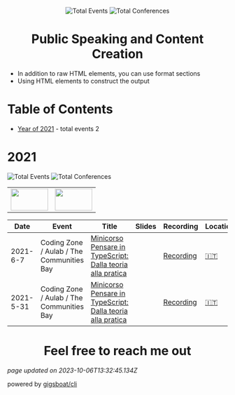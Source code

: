 <div align='center'><p><img src="https://img.shields.io/badge/total-2-blue?style=flat-square" alt="Total Events">  <img src="https://img.shields.io/badge/conferences-2-red?style=flat-square" alt="Total Conferences">    </p>
</div>
  <p align='center'><h1 align='center'>Public Speaking and Content Creation</h1>

 - In addition to raw HTML elements, you can use format sections
 - Using HTML elements to construct the output


# Table of Contents


 - [Year of 2021](#2021) - total events 2

# 2021


![Total Events](https://img.shields.io/badge/total-2-blue?style=flat-square)  ![Total Conferences](https://img.shields.io/badge/conferences-2-red?style=flat-square)    


<table>
  <tr>
    <td align="center"> <img src="https://thecmmbay.com/cache/covers_event/media/covers/2023-06-07_minicorso-pensare-in-typescript-aspetti-avanzati_kzn745wj8x1_ec028b99.jpg.webp" width="85" height="50" /> </td>
    <td align="center"> <img src="https://thecmmbay.com/cache/covers_event/media/covers/2023-05-31_minicorso-pensare-in-typescript-dalla-teoria-alla-pratica_9l0750wjqn2_a4008f96.jpg.webp" width="85" height="50" /> </td>
  </tr>
</table>


| Date | Event | Title | Slides | Recording | Location | Language |
| ---- | ----- | ----- | ------ | --------- | -------- | -------- |
| 2021-6-7 | Coding Zone / Aulab / The Communities Bay | [Minicorso Pensare in TypeScript: Dalla teoria alla pratica](pages/2023/2023-06-07.md) |  | [Recording](https://www.youtube.com/watch?v=AfK-LwK4B4k&t) | [🇮🇹](## "Italy") | Italian |
| 2021-5-31 | Coding Zone / Aulab / The Communities Bay | [Minicorso Pensare in TypeScript: Dalla teoria alla pratica](pages/2023/2023-05-31.md) |  | [Recording](https://www.youtube.com/watch?v=eORG5iDvXnM) | [🇮🇹](## "Italy") | Italian |



<p align='center'><h1 align='center'>Feel free to reach me out</h1>

*page updated on 2023-10-06T13:32:45.134Z*

powered by [gigsboat/cli](https://github.com/gigsboat/cli)